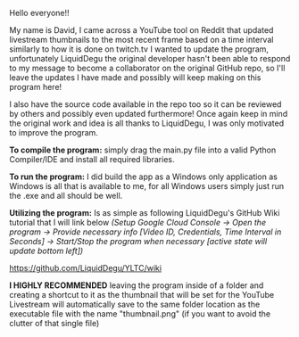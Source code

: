 Hello everyone!!

My name is David, I came across a YouTube tool on Reddit that updated livestream thumbnails to the most recent frame based on a time interval similarly to how it is done on twitch.tv
I wanted to update the program, unfortunately LiquidDegu the original developer hasn't been able to respond to my message to become a collaborator on the original GitHub repo, so I'll leave the updates I have made
and possibly will keep making on this program here!

I also have the source code available in the repo too so it can be reviewed by others and possibly even updated furthermore!
Once again keep in mind the original work and idea is all thanks to LiquidDegu, I was only motivated to improve the program.

**To compile the program:** simply drag the main.py file into a valid Python Compiler/IDE and install all required libraries.

**To run the program:** I did build the app as a Windows only application as Windows is all that is available to me, for all Windows users simply just run the .exe and all should be well.

**Utilizing the program:** Is as simple as following LiquidDegu's GitHub Wiki tutorial that I will link below
*(Setup Google Cloud Console -> Open the program -> Provide necessary info [Video ID, Credentials, Time Interval in Seconds] -> Start/Stop the program when necessary [active state will update bottom left])*

https://github.com/LiquidDegu/YLTC/wiki

**I HIGHLY RECOMMENDED** leaving the program inside of a folder and creating a shortcut to it as the thumbnail that will be set for the YouTube Livestream will automatically save to the same folder location
as the executable file with the name "thumbnail.png" (if you want to avoid the clutter of that single file)

